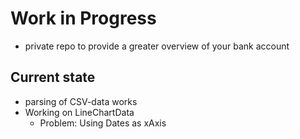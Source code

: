 # Work in Progress
- private repo to provide a greater overview of your bank account

## Current state
- parsing of CSV-data works
- Working on LineChartData
  - Problem: Using Dates as xAxis
